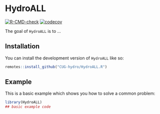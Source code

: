 # HydroALL

<!-- badges: start -->
[![R-CMD-check](https://github.com/CUG-hydro/HydroALL.R/actions/workflows/R-CMD-check.yaml/badge.svg)](https://github.com/CUG-hydro/HydroALL.R/actions/workflows/R-CMD-check.yaml)
[![codecov](https://codecov.io/gh/CUG-hydro/HydroALL.R/branch/master/graph/badge.svg)](https://app.codecov.io/gh/CUG-hydro/HydroALL.R)
<!-- [![CRAN](http://www.r-pkg.org/badges/version/HydroALL)](https://cran.r-project.org/package=HydroALL) -->
<!-- [![total](http://cranlogs.r-pkg.org/badges/grand-total/HydroALL)](https://www.rpackages.io/package/HydroALL) -->
<!-- [![monthly](http://cranlogs.r-pkg.org/badges/HydroALL)](https://www.rpackages.io/package/HydroALL) -->
<!-- badges: end -->

The goal of `HydroALL` is to ...

## Installation

You can install the development version of `HydroALL` like so:

``` r
remotes::install_github("CUG-hydro/HydroALL.R")
```

## Example

This is a basic example which shows you how to solve a common problem:

```r
library(HydroALL)
## basic example code
```

